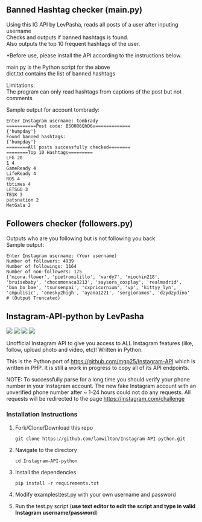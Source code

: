 ## Banned Hashtag checker (main.py)
Using this IG API by LevPasha, reads all posts of a user after inputing username  
Checks and outputs if banned hashtags is found.  
Also outputs the top 10 frequent hashtags of the user.  

*Before use, please install the API according to the instructions below.  

main.py is the Python script for the above  
dict.txt contains the list of banned hashtags

Limitations:  
The program can only read hashtags from captions of the post but not comments

Sample output for account tombrady:
```
Enter Instagram username: tombrady
===========Post code: BSO0O6QhD6v=============
{'humpday'}
Found banned hashtags:
{'humpday'}
========All posts successfully checked========
========Top 10 Hashtags=========
LFG 20
1 4
GameReady 4
LifeReady 4
ROS 4
tbtimes 4
LETSGO 3
TB1K 3
patsnation 2
MetGala 2
```  

## Followers checker (followers.py)  
Outputs who are you following but is not following you back  
Sample output:  
```
Enter Instagram username: (Your username)
Number of followers: 4939
Number of followings: 1164
Number of non-followers: 175
{'miona.flower', 'pietromilillo', 'vardy7', 'miochin218', 'bruisebaby', 'chocomonaca3213', 'saysora_cosplay', 'realmadrid', 'bun_bo_bae', 'tsunsenpai', 'cxpricornium', 'vp', 'kittyy_lyn', 'cmpulisic', 'onesky2high', 'ayana1221', 'sergioramos', 'dzydzydino' 
# (Output Truncated)
```

## Instagram-API-python by LevPasha
<a href="https://www.paypal.com/cgi-bin/webscr?cmd=_donations&business=7BMM6JGE73322&lc=US&item_name=GitHub%20donation&currency_code=USD&bn=PP%2dDonationsBF%3abtn_donate_SM%2egif%3aNonHosted" title="Support project"><img src="https://img.shields.io/badge/Support%20project-paypal-brightgreen.svg"></a>
<a href="https://github.com/LevPasha/Instagram-bot-cs" title="Instagram C# bot"><img src="https://img.shields.io/badge/C%23%20InstaBot-v1.0-blue.svg"></a>
<a href="https://github.com/LevPasha/instabot.py" title="python InstaBot"><img src="https://img.shields.io/badge/python%20InstaBot-v1.0.1-blue.svg"></a>
<a href="http://isdb.pw" title="Instagram stories data base"><img src="https://img.shields.io/badge/ISDB.pw-free-purple.svg"></a>

Unofficial Instagram API to give you access to ALL Instagram features (like, follow, upload photo and video, etc)! Written in Python.

This is the Python port of https://github.com/mgp25/Instagram-API which is written in PHP.
It is still a work in progress to copy all of its API endpoints.

NOTE: To successfully parse for a long time you should verify your phone number in your Instagram account. 
The new fake Instagram account with an unverified phone number after ~ 1-24 hours could not do any requests. All requests will be redirected to the page https://instagram.com/challenge

### Installation Instructions

1. Fork/Clone/Download this repo

    `git clone https://github.com/lamwilton/Instagram-API-python.git`


2. Navigate to the directory

    `cd Instagram-API-python`


3. Install the dependencies

    `pip install -r requirements.txt`


4. Modify examples\test.py with your own username and password


5. Run the test.py script (**use text editor to edit the script and type in valid Instagram username/password**)

